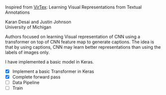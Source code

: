 Inspired from [VirTex](https://github.com/kdexd/virtex): Learning Visual Representations from Textual Annotations

Karan Desai and Justin Johnson<br>University of Michigan 


Authors focused on learning Visual representation of CNN using a transformer on top of CNN feature map to generate captions.
The idea is that by using captions, CNN may learn better representations than using the labels of images only.

I have implemented a basic model in Keras.

- [x] Implement a basic Transformer in Keras
- [x] Complete forward pass
- [ ] Data Pipeline
- [ ] Train
